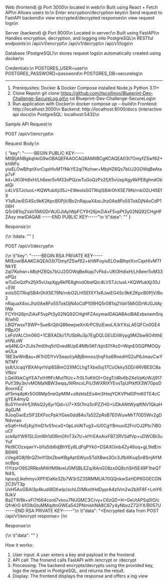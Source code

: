

Web (frontend) @ Port 3000\n
located in web/\n
Built using React + Fetch API\n
Allows users to:\n
    Enter encryption/decryption keys\n
    Send request to FastAPI backend\n
    view encrypted/decrypted responses\n
    view request logs\n


Server (backend) @ Port 8000\n
Located in server/\n
Built using FastAPi\n
Handles encryption, decryption, and logging into PostgreSQL\n
RESTful endpoints:\n
    /api/v1/encrypt\n
    /api/v1/decrypt\n
    /api/v1/logs\n


Database (PostgreSQL)\n
    stores request logs\n
    automatically created using docker\n

Credentials:\n
    POSTGRES_USER=user\n
    POSTGRES_PASSWORD=password\n
    POSTGRES_DB=securelog\n
    
--------

1. Prerequsites:
Docker & Docker Compose installed
Node.js
Python 3.11+
2. Clone Repo\n
git clone https://github.com/itscollinvo/Blueprint-Dev-Challenge-SecureLog.git\n
cd Blueprint-Dev-Challenge-SecureLog\n
3. Run application with Docker\n
docker compose up --build\n
Frontend: http://localhost:3000\n
Backend: http://localhost:8000/docs  (interactive api docs)\n
PostgreSQL: localhost:5432\n

Sample API Request:\n

POST /api/v1/encrypt\n

Request Body:\n

{
    "key": "-----BEGIN PUBLIC KEY-----
MIIBIjANBgkqhkiG9w0BAQEFAAOCAQ8AMIIBCgKCAQEA03t7OmyfZSwf62+khWFo
yioELOwBlhptXvrCqxHIvMTfNkYE2ql7Kohwr+MbjHZ6Qs7bUJ2GOWqBeAtap7vF
kd+UKI3HdIxH/Lh6eer5vM33oPQzwTuGoQzPx2fjX5vUxpXgy6kPE8ghndObeIQi
c4LVSTJcluoL+KQWfubXji35J+EWeoIs5GTRiqlSB4r0hX5E79N/rnbO2LHl5EfX
Y1sRJwiEG4Sc9kK2KpcB0PjV/Bo2nRajuaX4xcJhz0Ae8Fo5STokDjN4oCdP106H
Q5r081iq2VaV5MiGDrWJGJtAylWpFCYIH26jmZiAxF5vpPt3y02NQ92CHgHFZAxy
mwIDAQAB
-----END PUBLIC KEY-----"\n
    \t"data": "<Type any text in here>"
}

Response:\n

{\n
    \tdata: "<encrpyted data>"
}


POST /api/v1/decrypt\n

{\n
    \t"key": "-----BEGIN RSA PRIVATE KEY-----
MIIEowIBAAKCAQEA03t7OmyfZSwf62+khWFoyioELOwBlhptXvrCqxHIvMTfNkYE
2ql7Kohwr+MbjHZ6Qs7bUJ2GOWqBeAtap7vFkd+UKI3HdIxH/Lh6eer5vM33oPQz
wTuGoQzPx2fjX5vUxpXgy6kPE8ghndObeIQic4LVSTJcluoL+KQWfubXji35J+EW
eoIs5GTRiqlSB4r0hX5E79N/rnbO2LHl5EfXY1sRJwiEG4Sc9kK2KpcB0PjV/Bo2
nRajuaX4xcJhz0Ae8Fo5STokDjN4oCdP106HQ5r081iq2VaV5MiGDrWJGJtAylWp
FCYIH26jmZiAxF5vpPt3y02NQ92CHgHFZAxymwIDAQABAoIBAExbxnem5rqR/wh0
LBQYwsxT9WP+5ue6rQjhQ86ewjseXnXrPC9ziEwoLX/kYXsLAEQFCn0GE4PBp/Of
LeFoVALClm06G+1CBXADb/17USbRu3p7EgDQLGEUDiWypg9MZbw6O4tthEshNLoW
wIj4NLQ+ZiJis7mt0hq5rIGved8UpE4Nfb5KF/bjnS1YAc0+WqnE0GQPMOQywULa
18E3wWnBau+tK1h0DYvVSeaoI/yABjBmnox/jhqFbs6RnedHG2uP6JmavCwYNTMY
ijs8/UcqqYBXAhyrIVqi6S8mO2XMCLhgTXbe5oj17CoOkky5DD/4RVBESC8aVNzv
LQeIXbkCgYEA7xtHlftFcMutTtUc+7r0LToKttOI+OzgT/dRv6b2XeVpKcWJj917
PuY39y3n/vMOMaNBW3wqqJWRncxLPiU3WXRIXYEvsTpUPtkftX3W70poD8oornEZ
aY5mq4pKr5O08Mp5neGpMlM+s9zktsEEs4m3HxqYCKVPtdGPmK0TE4cCgYEA4myQ
Bu5YhmHrfj3WsQ2y6yr1Qd+U7+XSt7mz5nPZZHG+UDkANtWyqtflNV1QkaH4gQJM
8JoqGwiEz5lF2EKFocPpkYGee0dd84o7a52ZpRsB7E0WuwMrT70D5Wv2gDNdvnao
eSqK+HvEj4yjYmD1vS1ncx0+0pLoVAlTvg3+lU0CgYBmuoS2Fn/OJ2Ptc7iBGuCf
sck6pYW61SLGmI6h1d0RmGfnT3x7t/+klYrEAxAixFB72RVSdfVp+uDWOBi3uYuf
Pkt9COzxqwrY+bYa5tb6djBhYEy8LdFqPYk0+DSAXOinb4Zy46oq+gL9idEmB6W6
cVeg4G8jf8rQZhnY0btZbwKBgAptSWyoSTdXBws3Oc3JfbXKsqSn8SnjAYMocBpq
t1YizsrO9S2RRbsMWifM9krelJ0MSBLEZq/8AnG08zx0Q8chSH5E49F1heQTN41L
IqoxxjLlkehmyvXPFIDaKe3Zb7W3rSZ3SRMMUA70QQnkwSxHDP6GGECGN2C3VT3p
UxH5AoGBAI3p4kudi9DXwIp/schLDIMksItHdDyprA4zIVm2w2bXF8F+LmY6RJkV
Ba2TW8k+xFI7t664cord7vkou7NUGMC3C/vy+C6zQD+H+GeUtAPSq0lO/cQfnKrG
b1OIbGtuMMqdtnGWEa542PNmishNA8C67y4yNbxzZ72iYX/B057U
-----END RSA PRIVATE KEY-----"\n
    \t"data": "<Encrypted data from POST /api/v1/encrypt response>
}\n

Response:\n

{\n
    \t"data": "<your decrypted message>"
}



How it works:
1. User input:
    A user enters a key and payload in the frontend
2. API call:
    The fronend calls FastAPI with /encrypt or /decrypt
3. Processing:
    The backend encrypts/decrypts using the provided key, logs the request in PostgreSQL, and returns the result.
4. Display:
    The frontend displays the response and offers a log view
